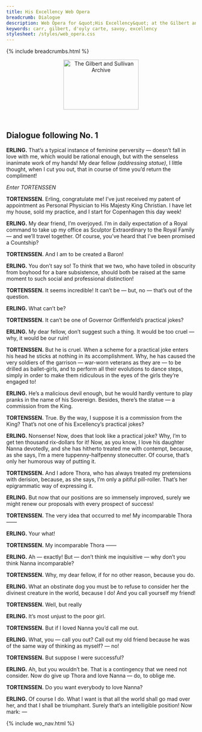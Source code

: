 ```yaml
---
title: His Excellency Web Opera
breadcrumb: Dialogue
description: Web Opera for &quot;His Excellency&quot; at the Gilbert and Sullivan Archive
keywords: carr, gilbert, d'oyly carte, savoy, excellency
stylesheet: /styles/web_opera.css
---
```


{% include breadcrumbs.html %}
<header>
    <a href="../../index.html"><img src="https://gsarchive.net/layout/images/logo3sm.jpg" alt="The Gilbert and Sullivan Archive" width="200" height="133" border="0"></a>
    <div class=titlecard style="background-color: #515056; background-image: url(../graphics/title.gif)" title="His Excellency"></div>
</header>

## Dialogue following No. 1

**ERLING.** That’s a typical instance of feminine perversity — doesn’t fall in love with me,
which would be rational enough, but with the senseless inanimate work of my
hands! My dear fellow *(addressing statue)*, I little thought, when I cut you out,
that in course of time you’d return the compliment!

*Enter TORTENSSEN*

**TORTENSSEN.** Erling, congratulate me! I’ve just received my patent of appointment as Personal
Physician to His Majesty King Christian. I have let my house, sold my practice,
and I start for Copenhagen this day week!

**ERLING.** My dear friend, I’m overjoyed. I’m in daily expectation of a Royal command to
take up my office as Sculptor Extraordinary to the Royal Family — and we’ll
travel together. Of course, you’ve heard that I’ve been promised a Countship?

**TORTENSSEN.** And I am to be created a Baron!

**ERLING.** You don’t say so! To think that we two, who have toiled in obscurity from
boyhood for a bare subsistence, should both be raised at the same moment to such
social and professional distinction!

**TORTENSSEN.** It seems incredible! It can’t be — but, no — that’s out of the question.

**ERLING.** What can’t be?

**TORTENSSEN.** It can’t be one of Governor Griffenfeld’s practical jokes?

**ERLING.** My dear fellow, don’t suggest such a thing. It would be too cruel — why, it
would be our ruin!

**TORTENSSEN.** But he is cruel. When a scheme for a practical joke enters his head he sticks at
nothing in its accomplishment. Why, he has caused the very soldiers of the 
garrison — war-worn veterans as they are — to be drilled as ballet-girls, and to
perform all their evolutions to dance steps, simply in order to make them
ridiculous in the eyes of the girls they’re engaged to!

**ERLING.** He’s a malicious devil enough, but he would hardly venture to play pranks in the
name of his Sovereign. Besides, there’s the statue — a commission from the
King.

**TORTENSSEN.** True. By the way, I suppose it is a commission from the King? That’s not one of
his Excellency’s practical jokes?

**ERLING.** Nonsense! Now, does that look like a practical joke? Why, I’m to get ten
thousand rix-dollars for it! Now, as you know, I love his daughter Nanna
devotedly, and she has hitherto treated me with contempt, because, as she says,
I’m a mere tuppenny-halfpenny stonecutter. Of course, that’s only her humorous
way of putting it.

**TORTENSSEN.** And I adore Thora, who has always treated my pretensions with derision, because,
as she says, I’m only a pitiful pill-roller. That’s her epigrammatic way of
expressing it.

**ERLING.** But now that our positions are so immensely improved, surely we might renew
our proposals with every prospect of success!

**TORTENSSEN.** The very idea that occurred to me! My incomparable Thora ——

**ERLING.** Your what!

**TORTENSSEN.** My incomparable Thora ——

**ERLING.** Ah — exactly! But — don’t think me inquisitive — why don’t you think Nanna
incomparable?

**TORTENSSEN.** Why, my dear fellow, if for no other reason, because you do.

**ERLING.** What an obstinate dog you must be to refuse to consider her the divinest creature
in the world, because I do! And you call yourself my friend!

**TORTENSSEN.** Well, but really

**ERLING.** It’s most unjust to the poor girl.

**TORTENSSEN.** But if I loved Nanna you’d call me out.

**ERLING.** What, you — call you out? Call out my old friend because he was of the same
way of thinking as myself? — no!

**TORTENSSEN.** But suppose I were successful?

**ERLING.** Ah, but you wouldn’t be. That is a contingency that we need not consider. Now
do give up Thora and love Nanna — do, to oblige me.

**TORTENSSEN.** Do you want everybody to love Nanna?

**ERLING.** Of course I do. What I want is that all the world shall go mad over her, and that I
shall be triumphant. Surely that’s an intelligible position! Now mark: — 

{% include wo_nav.html %}
